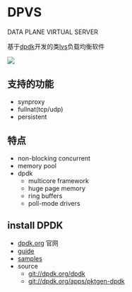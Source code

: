 # DPVS 

DATA PLANE VIRTUAL SERVER

基于[dpdk][dpdk_org]开发的类[lvs][lvs]负载均衡软件

![][dpvs_img]

## 支持的功能

* synproxy
* fullnat(tcp/udp)
* persistent


## 特点

* non-blocking concurrent
* memory pool
* dpdk
  - multicore framework
  - huge page memory
  - ring buffers
  - poll-mode drivers


## install DPDK
* [dpdk.org][dpdk_org] 官网
* [guide][grog_guide]
* [samples][samples]
* source
  - [git://dpdk.org/dpdk](http://dpdk.org/browse/dpdk)
  - [git://dpdk.org/apps/pktgen-dpdk](http://dpdk.org/browse/apps/pktgen-dpdk/)

[lvs]:http://www.linuxvirtualserver.org/
[dpdk_org]:http://dpdk.org
[grog_guide]:http://dpdk.org/doc/guides/prog_guide
[samples]:http://dpdk.org/doc/guides/sample_app_ug/index.html
[dpvs_img]:https://cdn.rawgit.com/yubo/doc/master/docs/img/dpvs.svg
